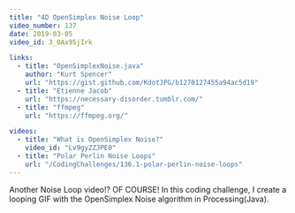 ```yaml
---
title: "4D OpenSimplex Noise Loop"
video_number: 137
date: 2019-03-05
video_id: 3_0Ax95jIrk

links:
  - title: "OpenSimplexNoise.java"
    author: "Kurt Spencer"
    url: "https://gist.github.com/KdotJPG/b1270127455a94ac5d19"
  - title: "Etienne Jacob"
    url: "https://necessary-disorder.tumblr.com/"
  - title: "ffmpeg"
    url: "https://ffmpeg.org/"

videos:
  - title: "What is OpenSimplex Noise?"
    video_id: "Lv9gyZZJPE0"
  - title: "Polar Perlin Noise Loops"
    url: "/CodingChallenges/136.1-polar-perlin-noise-loops"
---
```


Another Noise Loop video!? OF COURSE!
In this coding challenge, I create a looping GIF with the OpenSimplex Noise algorithm in Processing(Java).